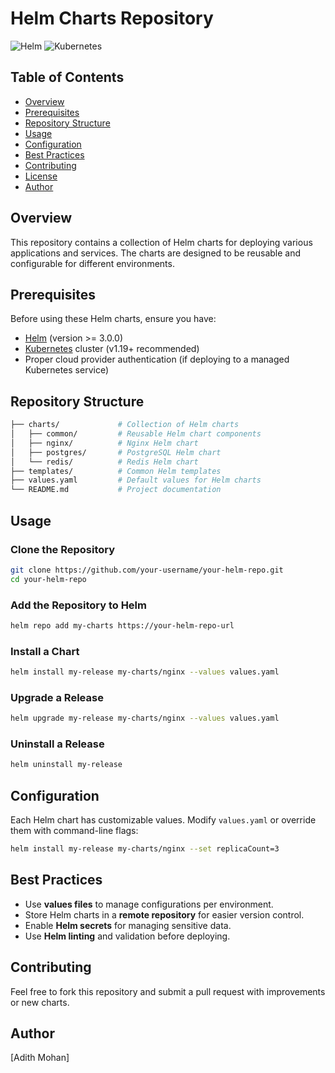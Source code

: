 # Helm Charts Repository

![Helm](https://img.shields.io/badge/Helm-3.0%2B-blue)
![Kubernetes](https://img.shields.io/badge/Kubernetes-1.19%2B-blue)

## Table of Contents
- [Overview](#overview)
- [Prerequisites](#prerequisites)
- [Repository Structure](#repository-structure)
- [Usage](#usage)
- [Configuration](#configuration)
- [Best Practices](#best-practices)
- [Contributing](#contributing)
- [License](#license)
- [Author](#author)

## Overview
This repository contains a collection of Helm charts for deploying various applications and services. The charts are designed to be reusable and configurable for different environments.

## Prerequisites
Before using these Helm charts, ensure you have:

- [Helm](https://helm.sh/docs/intro/install/) (version >= 3.0.0)
- [Kubernetes](https://kubernetes.io/docs/home/) cluster (v1.19+ recommended)
- Proper cloud provider authentication (if deploying to a managed Kubernetes service)

## Repository Structure
```bash
├── charts/             # Collection of Helm charts
│   ├── common/         # Reusable Helm chart components
│   ├── nginx/          # Nginx Helm chart
│   ├── postgres/       # PostgreSQL Helm chart
│   └── redis/          # Redis Helm chart
├── templates/          # Common Helm templates
├── values.yaml         # Default values for Helm charts
└── README.md           # Project documentation
```

## Usage
### Clone the Repository
```sh
git clone https://github.com/your-username/your-helm-repo.git
cd your-helm-repo
```

### Add the Repository to Helm
```sh
helm repo add my-charts https://your-helm-repo-url
```

### Install a Chart
```sh
helm install my-release my-charts/nginx --values values.yaml
```

### Upgrade a Release
```sh
helm upgrade my-release my-charts/nginx --values values.yaml
```

### Uninstall a Release
```sh
helm uninstall my-release
```

## Configuration
Each Helm chart has customizable values. Modify `values.yaml` or override them with command-line flags:
```sh
helm install my-release my-charts/nginx --set replicaCount=3
```

## Best Practices
- Use **values files** to manage configurations per environment.
- Store Helm charts in a **remote repository** for easier version control.
- Enable **Helm secrets** for managing sensitive data.
- Use **Helm linting** and validation before deploying.

## Contributing
Feel free to fork this repository and submit a pull request with improvements or new charts.


## Author
[Adith Mohan]